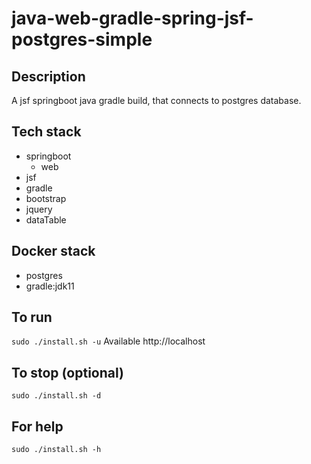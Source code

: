 # java-web-gradle-spring-jsf-postgres-simple

## Description
A jsf springboot java gradle build,
that connects to postgres database.

## Tech stack
- springboot
  - web
- jsf
- gradle
- bootstrap
- jquery
- dataTable

## Docker stack
- postgres
- gradle:jdk11

## To run
`sudo ./install.sh -u`
Available http://localhost

## To stop (optional)
`sudo ./install.sh -d`

## For help
`sudo ./install.sh -h`

